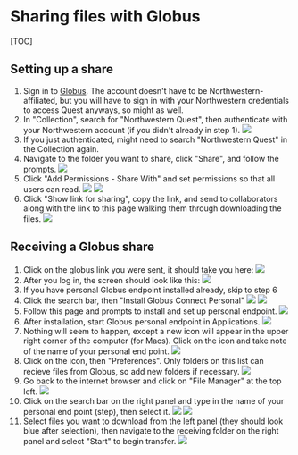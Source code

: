 # Sharing files with Globus

[TOC]

## Setting up a share

1. Sign in to [Globus](https://app.globus.org/file-manager). The account doesn't have to be Northwestern-affiliated, but you will have to sign in with your Northwestern credentials to access Quest anyways, so might as well.
2. In "Collection", search for "Northwestern Quest", then authenticate with your Northwestern account (if you didn't already in step 1).
![](img/globus/globus1.png)
3. If you just authenticated, might need to search "Northwestern Quest" in the Collection again.
4. Navigate to the folder you want to share, click "Share", and follow the prompts.
![](img/globus/globus2.png)
5. Click "Add Permissions - Share With" and set permissions so that all users can read.
![](img/globus/globus3.png)
![](img/globus/globus4.png)
6. Click "Show link for sharing", copy the link, and send to collaborators along with the link to this page walking them through downloading the files.
![](img/globus/globus5.png)

## Receiving a Globus share

1. Click on the globus link you were sent, it should take you here:
![](img/globus/globus10.png)
2. After you log in, the screen should look like this:
![](img/globus/globus12.png)
3. If you have personal Globus endpoint installed already, skip to step 6
4. Click the search bar, then "Install Globus Connect Personal"
![](img/globus/globus13.png)
![](img/globus/globus14.png)
5. Follow this page and prompts to install and set up personal endpoint.
![](img/globus/globus15.png)
6. After installation, start Globus personal endpoint in Applications.
![](img/globus/globus16.png)
7. Nothing will seem to happen, except a new icon will appear in the upper right corner of the computer (for Macs). Click on the icon and take note of the name of your personal end point.
![](img/globus/globus17.png)
8. Click on the icon, then "Preferences". Only folders on this list can recieve files from Globus, so add new folders if necessary.
![](img/globus/globus18.png)
9. Go back to the internet browser and click on "File Manager" at the top left.
![](img/globus/globus22.png)
10. Click on the search bar on the right panel and type in the name of your personal end point (step), then select it.
![](img/globus/globus19.png)
![](img/globus/globus20.png)
11. Select files you want to download from the left panel (they should look blue after selection), then navigate to the receiving folder on the right panel and select "Start" to begin transfer.
![](img/globus/globus21.png)


